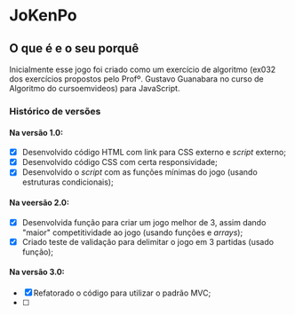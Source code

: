 # JoKenPo
## O que é e o seu porquê

Inicialmente esse jogo foi criado como um exercício de algoritmo (ex032 dos exercícios propostos pelo Profº. Gustavo Guanabara no curso de Algoritmo do cursoemvideos) para JavaScript.
### Histórico de versões
#### Na versão 1.0:
- [x] Desenvolvido código HTML com link para CSS externo e *script* externo;
- [x] Desenvolvido código CSS com certa responsividade;
- [x] Desenvolvido o *script* com as funções mínimas do jogo (usando estruturas condicionais); 
#### Na veersão 2.0:
- [x] Desenvolvida função para criar um jogo melhor de 3, assim dando "maior" competitividade ao jogo (usando funções e *arrays*);
- [x] Criado teste de validação para delimitar o jogo em 3 partidas (usado função);
#### Na versão 3.0:
- [x] Refatorado o código para utilizar o padrão MVC;
- [ ] 

